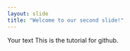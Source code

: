 ```yaml
---
layout: slide
title: "Welcome to our second slide!"
---
```

Your text
This is the tutorial for github.